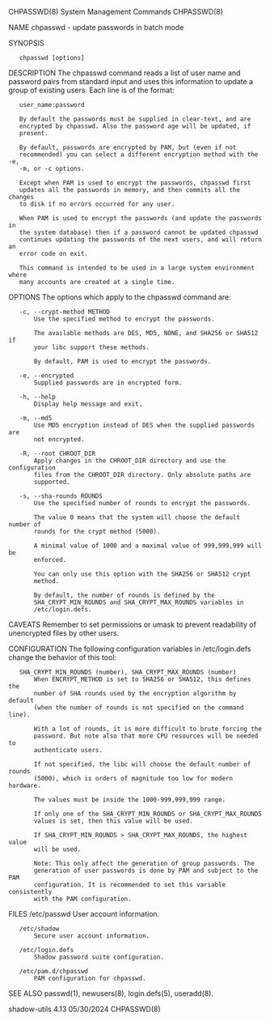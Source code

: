 CHPASSWD(8)               System Management Commands               CHPASSWD(8)

NAME
       chpasswd - update passwords in batch mode

SYNOPSIS

       chpasswd [options]

DESCRIPTION
       The chpasswd command reads a list of user name and password pairs from
       standard input and uses this information to update a group of existing
       users. Each line is of the format:

       user_name:password

       By default the passwords must be supplied in clear-text, and are
       encrypted by chpasswd. Also the password age will be updated, if
       present.

       By default, passwords are encrypted by PAM, but (even if not
       recommended) you can select a different encryption method with the -e,
       -m, or -c options.

       Except when PAM is used to encrypt the passwords, chpasswd first
       updates all the passwords in memory, and then commits all the changes
       to disk if no errors occurred for any user.

       When PAM is used to encrypt the passwords (and update the passwords in
       the system database) then if a password cannot be updated chpasswd
       continues updating the passwords of the next users, and will return an
       error code on exit.

       This command is intended to be used in a large system environment where
       many accounts are created at a single time.

OPTIONS
       The options which apply to the chpasswd command are:

       -c, --crypt-method METHOD
           Use the specified method to encrypt the passwords.

           The available methods are DES, MD5, NONE, and SHA256 or SHA512 if
           your libc support these methods.

           By default, PAM is used to encrypt the passwords.

       -e, --encrypted
           Supplied passwords are in encrypted form.

       -h, --help
           Display help message and exit.

       -m, --md5
           Use MD5 encryption instead of DES when the supplied passwords are
           not encrypted.

       -R, --root CHROOT_DIR
           Apply changes in the CHROOT_DIR directory and use the configuration
           files from the CHROOT_DIR directory. Only absolute paths are
           supported.

       -s, --sha-rounds ROUNDS
           Use the specified number of rounds to encrypt the passwords.

           The value 0 means that the system will choose the default number of
           rounds for the crypt method (5000).

           A minimal value of 1000 and a maximal value of 999,999,999 will be
           enforced.

           You can only use this option with the SHA256 or SHA512 crypt
           method.

           By default, the number of rounds is defined by the
           SHA_CRYPT_MIN_ROUNDS and SHA_CRYPT_MAX_ROUNDS variables in
           /etc/login.defs.

CAVEATS
       Remember to set permissions or umask to prevent readability of
       unencrypted files by other users.

CONFIGURATION
       The following configuration variables in /etc/login.defs change the
       behavior of this tool:

       SHA_CRYPT_MIN_ROUNDS (number), SHA_CRYPT_MAX_ROUNDS (number)
           When ENCRYPT_METHOD is set to SHA256 or SHA512, this defines the
           number of SHA rounds used by the encryption algorithm by default
           (when the number of rounds is not specified on the command line).

           With a lot of rounds, it is more difficult to brute forcing the
           password. But note also that more CPU resources will be needed to
           authenticate users.

           If not specified, the libc will choose the default number of rounds
           (5000), which is orders of magnitude too low for modern hardware.

           The values must be inside the 1000-999,999,999 range.

           If only one of the SHA_CRYPT_MIN_ROUNDS or SHA_CRYPT_MAX_ROUNDS
           values is set, then this value will be used.

           If SHA_CRYPT_MIN_ROUNDS > SHA_CRYPT_MAX_ROUNDS, the highest value
           will be used.

           Note: This only affect the generation of group passwords. The
           generation of user passwords is done by PAM and subject to the PAM
           configuration. It is recommended to set this variable consistently
           with the PAM configuration.

FILES
       /etc/passwd
           User account information.

       /etc/shadow
           Secure user account information.

       /etc/login.defs
           Shadow password suite configuration.

       /etc/pam.d/chpasswd
           PAM configuration for chpasswd.

SEE ALSO
       passwd(1), newusers(8), login.defs(5), useradd(8).

shadow-utils 4.13                 05/30/2024                       CHPASSWD(8)
